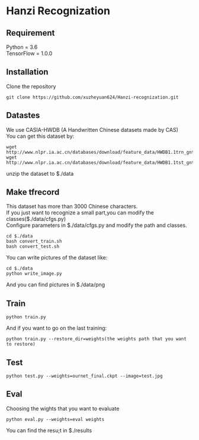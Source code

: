 Hanzi Recognization
===================
Requirement
-----------
Python = 3.6<br>
TensorFlow = 1.0.0<br>

Installation
-------------
Clone the repository<br>
```Shell
git clone https://github.com/xuzheyuan624/Hanzi-recognization.git
```

Datastes
--------
We use CASIA-HWDB (A Handwritten Chinese datasets made by CAS)<br>
You can get this dataset by:<br>
```Shell
wget http://www.nlpr.ia.ac.cn/databases/download/feature_data/HWDB1.1trn_gnt.zip
wget http://www.nlpr.ia.ac.cn/databases/download/feature_data/HWDB1.1tst_gnt.zip
```
unzip the dataset to $./data

Make tfrecord
-------------
This dataset has more than 3000 Chinese characters.<br>
If you just want to recognize a small part,you can modify the classes($./data/cfgs.py)<br>
Configure parameters in $./data/cfgs.py and modify the path and classes.<br>
```Shell
cd $./data
bash convert_train.sh
bash convert_test.sh
```
You can write pictures of the dataset like:
```Shell
cd $./data
python write_image.py
```
And you can find pictures in $./data/png

Train 
-----
```Shell
python train.py
```
And if you want to go on the last training:
```Shell
python train.py --restore_dir=weights(the weights path that you want to restore)
```
Test
----
``` Shell
python test.py --weights=ournet_final.ckpt --image=test.jpg
```

Eval
----
Choosing the wights that you want to evaluate
```Shell
python eval.py --weights=eval weights
```
You can find the resu;t in $./results
